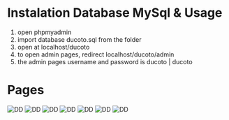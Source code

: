 # Instalation Database MySql & Usage
1. open phpmyadmin
2. import database ducoto.sql from the folder 
3. open at localhost/ducoto
4. to open admin pages, redirect localhost/ducoto/admin
5. the admin pages username and password is ducoto | ducoto

# Pages
![DD](https://i.postimg.cc/TYJWh9fk/2023-V-8.png)
![DD](https://i.ibb.co/vvrWPJ5/DD2.jpg)
![DD](https://i.ibb.co/QC1H06h/DD3.jpg)
![DD](https://i.ibb.co/tzZgpnF/DD4.jpg)
![DD](https://i.ibb.co/k3hsSv7/DD5.jpg)
![DD](https://i.ibb.co/xfbrFTf/DD6.jpg)
![DD](https://i.ibb.co/px2cBY1/DD7.jpg)
